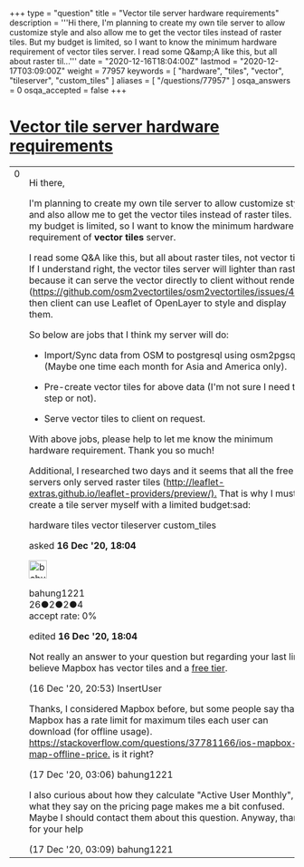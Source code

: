 +++
type = "question"
title = "Vector tile server hardware requirements"
description = '''Hi there, I&#x27;m planning to create my own tile server to allow customize style and also allow me to get the vector tiles instead of raster tiles. But my budget is limited, so I want to know the minimum hardware requirement of vector tiles server. I read some Q&amp;amp;A like this, but all about raster til...'''
date = "2020-12-16T18:04:00Z"
lastmod = "2020-12-17T03:09:00Z"
weight = 77957
keywords = [ "hardware", "tiles", "vector", "tileserver", "custom_tiles" ]
aliases = [ "/questions/77957" ]
osqa_answers = 0
osqa_accepted = false
+++

<div class="headNormal">

# [Vector tile server hardware requirements](/questions/77957/vector-tile-server-hardware-requirements)

</div>

<div id="main-body">

<div id="askform">

<table id="question-table" style="width:100%;">
<colgroup>
<col style="width: 50%" />
<col style="width: 50%" />
</colgroup>
<tbody>
<tr>
<td style="width: 30px; vertical-align: top"><div class="vote-buttons">
<span id="post-77957-upvote" class="ajax-command post-vote up" rel="nofollow" title="I like this post (click again to cancel)"> </span>
<div id="post-77957-score" class="post-score" title="current number of votes">
0
</div>
<span id="post-77957-downvote" class="ajax-command post-vote down" rel="nofollow" title="I dont like this post (click again to cancel)"> </span> <span id="favorite-mark" class="ajax-command favorite-mark" rel="nofollow" title="mark/unmark this question as favorite (click again to cancel)"> </span>
<div id="favorite-count" class="favorite-count">
&#10;</div>
</div></td>
<td><div id="item-right">
<div class="question-body">
<p>Hi there,</p>
<p>I'm planning to create my own tile server to allow customize style and also allow me to get the vector tiles instead of raster tiles. But my budget is limited, so I want to know the minimum hardware requirement of <strong>vector tiles</strong> server.</p>
<p>I read some Q&amp;A like this, but all about raster tiles, not vector tiles. If I understand right, the vector tiles server will lighter than raster because it can serve the vector directly to client without render (<a href="https://github.com/osm2vectortiles/osm2vectortiles/issues/457),">https://github.com/osm2vectortiles/osm2vectortiles/issues/457),</a> then client can use Leaflet of OpenLayer to style and display them.</p>
<p>So below are jobs that I think my server will do:</p>
<ul>
<li><p>Import/Sync data from OSM to postgresql using osm2pgsql (Maybe one time each month for Asia and America only).</p></li>
<li><p>Pre-create vector tiles for above data (I'm not sure I need this step or not).</p></li>
<li><p>Serve vector tiles to client on request.</p></li>
</ul>
<p>With above jobs, please help to let me know the minimum hardware requirement. Thank you so much!</p>
<p>Additional, I researched two days and it seems that all the free tile servers only served raster tiles (<a href="http://leaflet-extras.github.io/leaflet-providers/preview/).">http://leaflet-extras.github.io/leaflet-providers/preview/).</a> That is why I must create a tile server myself with a limited budget:sad:</p>
</div>
<div id="question-tags" class="tags-container tags">
<span class="post-tag tag-link-hardware" rel="tag" title="see questions tagged &#39;hardware&#39;">hardware</span> <span class="post-tag tag-link-tiles" rel="tag" title="see questions tagged &#39;tiles&#39;">tiles</span> <span class="post-tag tag-link-vector" rel="tag" title="see questions tagged &#39;vector&#39;">vector</span> <span class="post-tag tag-link-tileserver" rel="tag" title="see questions tagged &#39;tileserver&#39;">tileserver</span> <span class="post-tag tag-link-custom_tiles" rel="tag" title="see questions tagged &#39;custom_tiles&#39;">custom_tiles</span>
</div>
<div id="question-controls" class="post-controls">
&#10;</div>
<div class="post-update-info-container">
<div class="post-update-info post-update-info-user">
<p>asked <strong>16 Dec '20, 18:04</strong></p>
<img src="https://secure.gravatar.com/avatar/611ff06dfd6b8165defd20ce36a68fab?s=32&amp;d=identicon&amp;r=g" class="gravatar" width="32" height="32" alt="bahung1221&#39;s gravatar image" />
<p><span>bahung1221</span><br />
<span class="score" title="26 reputation points">26</span><span title="2 badges"><span class="badge1">●</span><span class="badgecount">2</span></span><span title="2 badges"><span class="silver">●</span><span class="badgecount">2</span></span><span title="4 badges"><span class="bronze">●</span><span class="badgecount">4</span></span><br />
<span class="accept_rate" title="Rate of the user&#39;s accepted answers">accept rate:</span> <span title="bahung1221 has no accepted answers">0%</span></p>
</div>
<div class="post-update-info post-update-info-edited">
<p><span> edited <strong>16 Dec '20, 18:04</strong> </span></p>
</div>
</div>
<div id="comments-container-77957" class="comments-container">
<span id="77958"></span>
<div id="comment-77958" class="comment">
<div id="post-77958-score" class="comment-score">
&#10;</div>
<div class="comment-text">
<p>Not really an answer to your question but regarding your last line I believe Mapbox has vector tiles and a <a href="https://www.mapbox.com/pricing/">free tier</a>.</p>
</div>
<div id="comment-77958-info" class="comment-info">
<span class="comment-age">(16 Dec '20, 20:53)</span> <span class="comment-user userinfo">InsertUser</span>
</div>
</div>
<span id="77961"></span>
<div id="comment-77961" class="comment">
<div id="post-77961-score" class="comment-score">
&#10;</div>
<div class="comment-text">
<p>Thanks, I considered Mapbox before, but some people say that Mapbox has a rate limit for maximum tiles each user can download (for offline usage). <a href="https://stackoverflow.com/questions/37781166/ios-mapbox-map-offline-price.">https://stackoverflow.com/questions/37781166/ios-mapbox-map-offline-price.</a> is it right?</p>
</div>
<div id="comment-77961-info" class="comment-info">
<span class="comment-age">(17 Dec '20, 03:06)</span> <span class="comment-user userinfo">bahung1221</span>
</div>
</div>
<span id="77962"></span>
<div id="comment-77962" class="comment">
<div id="post-77962-score" class="comment-score">
&#10;</div>
<div class="comment-text">
<p>I also curious about how they calculate "Active User Monthly", what they say on the pricing page makes me a bit confused. Maybe I should contact them about this question. Anyway, thanks for your help</p>
</div>
<div id="comment-77962-info" class="comment-info">
<span class="comment-age">(17 Dec '20, 03:09)</span> <span class="comment-user userinfo">bahung1221</span>
</div>
</div>
</div>
<div id="comment-tools-77957" class="comment-tools">
&#10;</div>
<div class="clear">
&#10;</div>
<div id="comment-77957-form-container" class="comment-form-container">
&#10;</div>
<div class="clear">
&#10;</div>
</div></td>
</tr>
</tbody>
</table>

</div>

</div>

